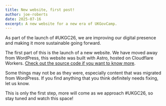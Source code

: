 ```yaml
---
title: New website, first post!
author: joe-roberts
date: 2025-07-16
excerpt: A new website for a new era of UKGovCamp.
---
```


As part of the launch of #UKGC26, we are improving our digital presence and
making it more sustainable going forward.

The first part of this is the launch of a new website. We have moved away from
WordPress, this website was built with Astro, hosted on Cloudflare Workers.
[Check out the source code if you want to know more](https://github.com/UKGovCamp/www.ukgovcamp.com).

Some things may not be as they were, especially content that was migrated from
WordPress. If you find anything that you think definitely needs fixing, let us
know.

This is only the first step, more will come as we approach #UKGC26, so stay
tuned and watch this space!
